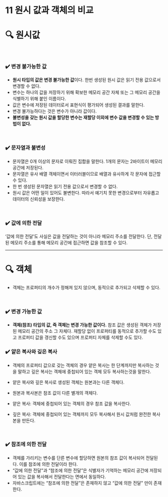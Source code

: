 # 11 원시 값과 객체의 비교

# 🔍 원시값

<br/>

### ✔️ 변경 불가능한 값

- **원시 타입의 값은 변경 불가능한 값**이다. 한번 생성된 원시 값은 읽기 전용 값으로서 변경할 수 없다.
- 변수는 하나의 값을 저장하기 위해 확보한 메모리 공간 자체 또는 그 메모리 공간을 식별하기 위해 붙인 이름이다.
- 값은 변수에 저장된 데이터로서 표현식이 평가되어 생성된 결과를 말한다.
- 변경 불가능하다는 것은 변수가 아니라 값이다.
- **불변성을 갖는 원시 값을 할당한 변수는 재할당 이외에 변수 값을 변경할 수 있는 방법이 없다.**

<br/>

### ✔️ 문자열과 불변성

- 문자열은 0개 이상의 문자로 이뤄진 집합을 말한다. 1개의 문자는 2바이트이 메모리 공간에 저장된다.
- 문자열은 유사 배열 객체이면서 이터러블이므로 배열과 유사하게 각 문자에 접근할 수 있다.
- 한 번 생성된 문자열은 읽기 전용 값으로서 변경할 수 없다.
- 원시 값은 어떤 일이 있어도 불변한다. 따라서 예기치 못한 변경으로부터 자유롭고 데이터의 신뢰성을 보장한다.

<br/>

### ✔️ 값에 의한 전달

‘값에 의한 전달’도 사실은 값을 전달하는 것이 아니라 메모리 주소를 전달한다. 단, 전달된 메모리 주소를 통해 메모리 공간에 접근하면 값을 참조할 수 있다.

---

# 🔍 객체

- 객체는 프로퍼티의 개수가 정해져 있지 않으며, 동적으로 추가되고 삭제할 수 있다.

<br/>

### ✔️ 변경 가능한 값

- **객체(참조) 타입의 값, 즉 객체는 변경 가능한 값이다.** 참조 값은 생성된 객체가 저장된 메모리 공간의 주소 그 자체다. 재할당 없이 프로퍼티를 동적으로 추가할 수도 있고 프로퍼티 값을 갱신할 수도 있으며 프로퍼티 자체를 삭제할 수도 있다.
  <br/>

### ✔️ 얕은 복사와 깊은 복사

- 객체의 프로퍼티 값으로 갖는 객체의 경우 얕은 복사는 한 단계까지만 복사하는 것을 말하고 깊은 복사는 객체에 중첩되어 있는 객체 모두 복사하는것을 말한다.
- 얕은 복사와 깊은 복사로 생성된 객체는 원본과는 다른 객체다.
- 원본과 복사본은 참조 값이 다른 별개의 객체다.

- 얕은 복사: 객체에 중첩되어 있는 객체의 경우 참조 값을 복사한다.
- 깊은 복사: 객체에 중첩되어 있는 객체까지 모두 복사해서 원시 값처럼 완전한 복사본을 만든다.

<br/>

### ✔️ 참조에 의한 전달

- 객체를 가리키는 변수를 단른 변수에 할당하면 원본의 참조 값이 복사되어 전달된다. 이를 참조에 의한 전달이라 한다.
- “값에 의한 전달"과 “참조에 의한 전달”은 식별자가 기억하는 메모리 공간에 저장되어 있는 값을 복사해서 전달한다는 면에서 동일하다.
- 자바스크립트에는 “참조에 의한 전달”은 존재하지 않고 “값에 의한 전달" 만이 존재한다.
